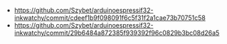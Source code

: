 - https://github.com/Szybet/arduinoespressif32-inkwatchy/commit/cdeef1b9f098091f6c5f31f2a1cae73b70751c58
- https://github.com/Szybet/arduinoespressif32-inkwatchy/commit/29b6484a872385f939392f96c0829b3bc08d26a5
